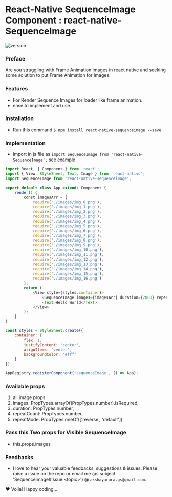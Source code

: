 # React-Native SequenceImage Component : react-native-SequenceImage

![version](https://img.shields.io/badge/version-0.0.3-green.svg)

### Preface

Are you struggling with Frame Animation images in react native and seeking some solution to put Frame Animation for Images.

### Features

* For Render Sequence Images for loader like frame animation.
* ease to implement and use.

### Installation

* Run this command `$ npm install react-native-sequenceimage --save`

### Implementation

* import in js file as `import SequenceImage from 'react-native-SequenceImage';` [see example](https://github.com/akshayaroraGS/react-native-SequenceImage/blob/master/demo/index.ios.js)

```JavaScript
import React, { Component } from 'react';
import { View, StyleSheet, Text, Image } from 'react-native';
import SequenceImage from 'react-native-sequenceimage';

export default class App extends Component {
	render() {
		const imagesArr = [
			require('./images/img_0.png'),
			require('./images/img_1.png'),
			require('./images/img_2.png'),
			require('./images/img_3.png'),
			require('./images/img_4.png'),
			require('./images/img_5.png'),
			require('./images/img_6.png'),
			require('./images/img_7.png'),
			require('./images/img_8.png'),
			require('./images/img_9.png'),
			require('./images/img_10.png'),
			require('./images/img_11.png'),
			require('./images/img_12.png'),
			require('./images/img_13.png'),
			require('./images/img_14.png'),
			require('./images/img_15.png'),
			require('./images/img_16.png')
		];
		return (
			<View style={styles.container}>
				<SequenceImage images={imagesArr} duration={2000} repeatMode={'default'} />
				<Text>Hello World</Text>
			</View>
		);
	}
}

const styles = StyleSheet.create({
	container: {
		flex: 1,
		justifyContent: 'center',
		alignItems: 'center',
		backgroundColor: '#fff'
	}
});

AppRegistry.registerComponent('sequenceImage', () => App);
```

### Available props

1.  all image props
2.  images: PropTypes.arrayOf(PropTypes.number).isRequired,
3.  duration: PropTypes.number,
4.  repeatCount: PropTypes.number,
5.  repeatMode: PropTypes.oneOf(['reverse', 'default'])

### Pass this Two props for Visible SequenceImage

* this.props.images

### Feedbacks

* I love to hear your valuable feedbacks, suggestions & issues. Please raise a issue on the repo or email me (as subject: 'SequenceImage#issue &lt;topic&gt;') @ `akshayarora.gs@gmail.com`.

❤️ Voila! Happy coding...
